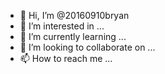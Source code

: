 - 👋 Hi, I’m @20160910bryan
- 👀 I’m interested in ...
- 🌱 I’m currently learning ...
- 💞️ I’m looking to collaborate on ...
- 📫 How to reach me ...

<!---
20160910bryan/20160910bryan is a ✨ special ✨ repository because its `README.md` (this file) appears on your GitHub profile.
You can click the Preview link to take a look at your changes.
--->
